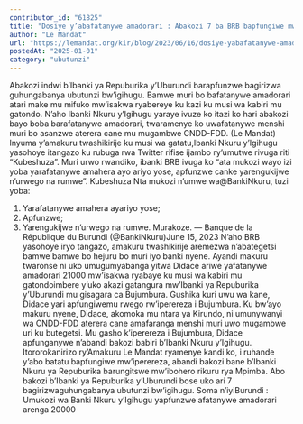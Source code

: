```yaml
---
contributor_id: "61825"
title: "Dosiye y’abafatanywe amadorari : Abakozi 7 ba BRB bapfungiwe mw’Iperereza no mu Mpimba"
author: "Le Mandat"
url: "https://lemandat.org/kir/blog/2023/06/16/dosiye-yabafatanywe-amadorari-abakozi-7-ba-brb-bapfungiwe-mwiperereza-no-mu-mpimba/"
postedAt: "2025-01-01"
category: "ubutunzi"
---
```


Abakozi indwi b’Ibanki ya Repuburika y’Uburundi barapfunzwe bagirizwa guhungabanya ubutunzi bw’igihugu. Bamwe muri bo bafatanywe amadorari atari make mu mifuko mw’isakwa ryabereye ku kazi ku musi wa kabiri mu gatondo. N’aho Ibanki Nkuru y’Igihugu yaraye ivuze ko itazi ko hari abakozi bayo boba barafatanywe amadorari, twaramenye ko uwafatanywe menshi muri bo asanzwe aterera cane mu mugambwe CNDD-FDD. (Le Mandat)
Inyuma y’amakuru twashikirije ku musi wa gatatu,Ibanki Nkuru y’Igihugu yasohoye itangazo ku rubuga rwa Twitter rifise ijambo ry’umutwe rivuga riti “Kubeshuza”. Muri urwo rwandiko, ibanki BRB ivuga ko “ata mukozi wayo izi yoba yarafatanywe amahera ayo ariyo yose, apfunzwe canke yarengukijwe n’urwego na rumwe”.
Kubeshuza
Nta mukozi n’umwe wa@BankiNkuru, tuzi yoba:
1. Yarafatanywe amahera ayariyo yose;
2. Apfunzwe;
3. Yarengukijwe n’urwego na rumwe.
Murakoze.
— Banque de la République du Burundi (@BankiNkuru)June 15, 2023
N’aho BRB yasohoye iryo tangazo, amakuru twashikirije aremezwa n’abategetsi bamwe bamwe bo hejuru bo muri iyo banki nyene. Ayandi makuru twaronse ni uko umugumyabanga yitwa Didace ariwe yafatanywe amadorari 21000 mw’isakwa ryabaye ku musi wa kabiri mu gatondoimbere y’uko akazi gatangura mw’Ibanki ya Repuburika y’Uburundi mu gisagara ca Bujumbura. Gushika kuri uwu wa kane, Didace yari apfungiwemu rwego rw’iperereza i Bujumbura. Ku bw’ayo makuru nyene, Didace, akomoka mu ntara ya Kirundo, ni umunywanyi wa CNDD-FDD aterera cane amafaranga menshi muri uwo mugambwe uri ku butegetsi. Mu gasho k’iperereza i Bujumbura, Didace apfunganywe n’abandi bakozi babiri b’Ibanki Nkuru y’Igihugu. Itororokanirizo ry’Amakuru Le Mandat ryamenye kandi ko, i ruhande y’abo batatu bapfungiwe mw’iperereza, abandi bakozi bane b’Ibanki Nkuru ya Repuburika barungitswe mw’ibohero rikuru rya Mpimba.
Abo bakozi b’Ibanki ya Repuburika y’Uburundi bose uko ari 7 bagirizwaguhungabanya ubutunzi bw’igihugu.
Soma n’iyiBurundi : Umukozi wa Banki Nkuru y’Igihugu yapfunzwe afatanywe amadorari arenga 20000
